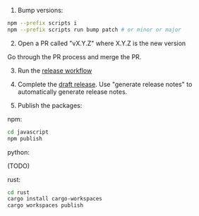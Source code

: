 1. Bump versions:

```bash
npm --prefix scripts i
npm --prefix scripts run bump patch # or minor or major
```

2. Open a PR called "vX.Y.Z" where X.Y.Z is the new version

Go through the PR process and merge the PR.

3. Run the [release workflow](https://github.com/jamsocket/forevervm/actions/workflows/release.yml)

4. Complete the [draft release](https://github.com/jamsocket/forevervm/releases). Use "generate release notes" to automatically generate release notes.

5. Publish the packages:

npm:

```bash
cd javascript
npm publish
```

python:

(TODO)

rust:

```bash
cd rust
cargo install cargo-workspaces
cargo workspaces publish
```
